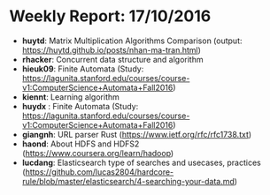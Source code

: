 # Weekly Report: 17/10/2016

- **huytd**: Matrix Multiplication Algorithms Comparison (output: https://huytd.github.io/posts/nhan-ma-tran.html)
- **rhacker**: Concurrent data structure and algorithm
- **hieuk09**: Finite Automata (Study: https://lagunita.stanford.edu/courses/course-v1:ComputerScience+Automata+Fall2016)
- **kiennt**: Learning algorithm
- **huydx** : Finite Automata (Study: https://lagunita.stanford.edu/courses/course-v1:ComputerScience+Automata+Fall2016)
- **giangnh**: URL parser Rust (https://www.ietf.org/rfc/rfc1738.txt)
- **haond**: About HDFS and HDFS2 (https://www.coursera.org/learn/hadoop)
- **lucdang**: Elasticsearch type of searches and usecases, practices (https://github.com/lucas2804/hardcore-rule/blob/master/elasticsearch/4-searching-your-data.md)
